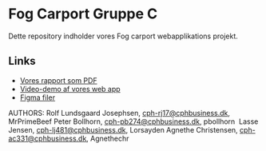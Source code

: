 # Fog Carport Gruppe C

Dette repository indholder vores Fog carport webapplikations projekt.

## Links
- [Vores rapport som PDF](https://github.com/mrPrimeBeef/FogCarport/blob/main/Rapport.pdf)
- [Video-demo af vores web app](https://www.youtube.com/watch?v=kcoIhAZ_xQo)
- [Figma filer](https://github.com/mrPrimeBeef/FogCarport/tree/main/Figma)

AUTHORS:
Rolf Lundsgaard Josephsen, cph-rj17@cphbusiness.dk, MrPrimeBeef
Peter Bollhorn, cph-pb274@cphbusiness.dk, pbollhorn 
Lasse Jensen, cph-lj481@cphbusiness.dk, Lorsayden
Agnethe Christensen, cph-ac331@cphbusiness.dk, Agnethechr 
